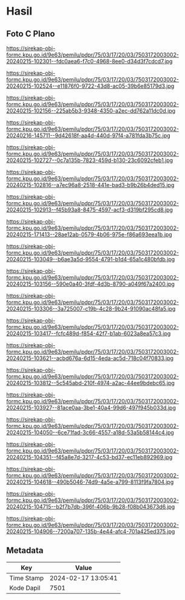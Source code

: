 # Hasil

## Foto C Plano

https://sirekap-obj-formc.kpu.go.id/9e63/pemilu/pdpr/75/03/17/20/03/7503172003002-20240215-102301--fdc0aea6-f7c0-4968-8ee0-d34d3f7cdcd7.jpg

https://sirekap-obj-formc.kpu.go.id/9e63/pemilu/pdpr/75/03/17/20/03/7503172003002-20240215-102524--e11876f0-9722-43d8-ac05-39b6e85179d3.jpg

https://sirekap-obj-formc.kpu.go.id/9e63/pemilu/pdpr/75/03/17/20/03/7503172003002-20240215-102156--225ab5b3-9348-4350-a2ec-dd762a11dc0d.jpg

https://sirekap-obj-formc.kpu.go.id/9e63/pemilu/pdpr/75/03/17/20/03/7503172003002-20240216-145711--9d42618f-aa4d-440d-97f4-a781fda3b75c.jpg

https://sirekap-obj-formc.kpu.go.id/9e63/pemilu/pdpr/75/03/17/20/03/7503172003002-20240215-102727--0c7a135b-7823-459d-b130-23c6092cfeb1.jpg

https://sirekap-obj-formc.kpu.go.id/9e63/pemilu/pdpr/75/03/17/20/03/7503172003002-20240215-102816--a7ec96a8-2518-441e-bad3-b9b26b4ded15.jpg

https://sirekap-obj-formc.kpu.go.id/9e63/pemilu/pdpr/75/03/17/20/03/7503172003002-20240215-102913--f45b93a8-8475-4597-acf3-d319bf295cd8.jpg

https://sirekap-obj-formc.kpu.go.id/9e63/pemilu/pdpr/75/03/17/20/03/7503172003002-20240215-171413--28ae12ab-0579-4b06-975e-f86a693eea1b.jpg

https://sirekap-obj-formc.kpu.go.id/9e63/pemilu/pdpr/75/03/17/20/03/7503172003002-20240215-103049--b6ae3a5d-9554-4791-b1d4-65a1c480bfdb.jpg

https://sirekap-obj-formc.kpu.go.id/9e63/pemilu/pdpr/75/03/17/20/03/7503172003002-20240215-103156--590e0a40-3fdf-4d3b-8790-a049f67a2400.jpg

https://sirekap-obj-formc.kpu.go.id/9e63/pemilu/pdpr/75/03/17/20/03/7503172003002-20240215-103306--3a725007-c19b-4c28-9b24-91090ac48fa5.jpg

https://sirekap-obj-formc.kpu.go.id/9e63/pemilu/pdpr/75/03/17/20/03/7503172003002-20240215-103417--fcfc489d-f854-42f7-b1ab-6023a8ea57c3.jpg

https://sirekap-obj-formc.kpu.go.id/9e63/pemilu/pdpr/75/03/17/20/03/7503172003002-20240215-103621--acbd676a-6d15-4eda-ac5d-718c04f70833.jpg

https://sirekap-obj-formc.kpu.go.id/9e63/pemilu/pdpr/75/03/17/20/03/7503172003002-20240215-103812--5c545abd-210f-4974-a2ac-44ee9bdebc65.jpg

https://sirekap-obj-formc.kpu.go.id/9e63/pemilu/pdpr/75/03/17/20/03/7503172003002-20240215-103927--81ace0aa-3be1-40a4-99d6-497f945b033d.jpg

https://sirekap-obj-formc.kpu.go.id/9e63/pemilu/pdpr/75/03/17/20/03/7503172003002-20240215-104050--6ce71fad-3c66-4557-a18d-53a5b58144c4.jpg

https://sirekap-obj-formc.kpu.go.id/9e63/pemilu/pdpr/75/03/17/20/03/7503172003002-20240215-104351--f45a8e7d-3217-4c53-bd37-ec11eb892969.jpg

https://sirekap-obj-formc.kpu.go.id/9e63/pemilu/pdpr/75/03/17/20/03/7503172003002-20240215-104618--490b5046-74d9-4a5e-a799-8113f9fa7804.jpg

https://sirekap-obj-formc.kpu.go.id/9e63/pemilu/pdpr/75/03/17/20/03/7503172003002-20240215-104715--b2f7b7db-396f-406b-9b28-f08b043673d6.jpg

https://sirekap-obj-formc.kpu.go.id/9e63/pemilu/pdpr/75/03/17/20/03/7503172003002-20240215-104906--7200a707-135b-4e44-afc4-701a425ed375.jpg


## Metadata

| Key        | Value               |
| ---------- | ------------------- |
| Time Stamp | 2024-02-17 13:05:41 |
| Kode Dapil | 7501                |




